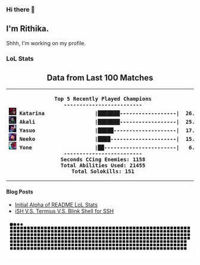 ### Hi there 👋

## I'm Rithika.

Shhh, I'm working on my profile.

### LoL Stats
<!---LOL-STATS-START-HERE--->
<h2 align='center'> Data from Last 100 Matches </h2><table align='center'><tr></tr><tr><th><pre>Top 5 Recently Played Champions
-------------------------
<img src='readme-lol-items/Katarina.png' alt='drawing' width='20'/> Katarina                |███████------------------|  26.00%
<img src='readme-lol-items/Akali.png' alt='drawing' width='20'/> Akali                   |███████------------------|  25.00%
<img src='readme-lol-items/Yasuo.png' alt='drawing' width='20'/> Yasuo                   |█████--------------------|  17.00%
<img src='readme-lol-items/Neeko.png' alt='drawing' width='20'/> Neeko                   |████---------------------|  15.00%
<img src='readme-lol-items/Yone.png' alt='drawing' width='20'/> Yone                    |██-----------------------|   6.00%
-------------------------
Seconds CCing Enemies: 1158
Total Abilities Used: 21455
Total Solokills: 151
</pre></th><th><pre>Last Played
-----------
<img align='center' src='readme-lol-items/Katarina_0.png' alt='drawing' width='80'/>
</pre></th></tr>
<tr></tr>
</th></tr></table>

<!---LOL-STATS-END-HERE--->


#### Blog Posts
<!-- BLOG-POST-LIST:START -->
- [Initial Alpha of README LoL Stats](https://rithikasilva.github.io/rs-blog/2022/12/24/READMELOLSTATS/)
- [iSH V.S. Termius V.S. Blink Shell for SSH](https://rithikasilva.github.io/rs-blog/2022/06/17/BlinkiSHTermius/)
<!-- BLOG-POST-LIST:END -->

![Snake](https://github.com/rithikasilva/rithikasilva/blob/output/github-contribution-grid-snake-dark.svg)

<!--
## My Stats
<p>
  <img height="150em" src="https://github-readme-stats.vercel.app/api?username=rithikasilva&show_icons=truetrue&theme=dracula&hide_border=true&hide=stars,prs&bg_color=00000000&count_private=true" />
 -->
  
<!--
  <img height="150em" src="https://github-readme-stats-eight-theta.vercel.app/api/top-langs/?username=rithikasilva&true&theme=dracula&hide_border=true&bg_color=00000000&layout=compact&hide=TeX" />
</p>
-->


<!--
**rithikasilva/rithikasilva** is a ✨ _special_ ✨ repository because its `README.md` (this file) appears on your GitHub profile.

Here are some ideas to get you started:

- 🔭 I’m currently working on ...
- 🌱 I’m currently learning ...
- 👯 I’m looking to collaborate on ...
- 🤔 I’m looking for help with ...
- 💬 Ask me about ...
- 📫 How to reach me: ...
- 😄 Pronouns: ...
- ⚡ Fun fact: ...
-->
